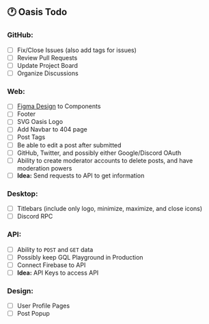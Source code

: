 ## 🕐 Oasis Todo

### GitHub:
- [ ] Fix/Close Issues (also add tags for issues)
- [ ] Review Pull Requests
- [ ] Update Project Board 
- [ ] Organize Discussions

### Web:
- [ ] [Figma Design](https://www.figma.com/file/XDsIu9yvWZY5MwIm8C46JQ/Oasis-%E2%80%94-Joshua-%F0%9F%8F%9D%EF%B8%8F?node-id=2%3A19) to Components 
- [ ] Footer 
- [ ] SVG Oasis Logo
- [ ] Add Navbar to 404 page
- [ ] Post Tags
- [ ] Be able to edit a post after submitted 
- [ ] GitHub, Twitter, and possibly either Google/Discord OAuth
- [ ] Ability to create moderator accounts to delete posts, and have moderation powers
- [ ] **Idea:** Send requests to API to get information 

### Desktop:
- [ ] Titlebars (include only logo, minimize, maximize, and close icons)  
- [ ] Discord RPC

### API:
- [ ] Ability to `POST` and `GET` data
- [ ] Possibly keep GQL Playground in Production  
- [ ] Connect Firebase to API
- [ ] **Idea:** API Keys to access API

### Design:
- [ ] User Profile Pages
- [ ] Post Popup  
